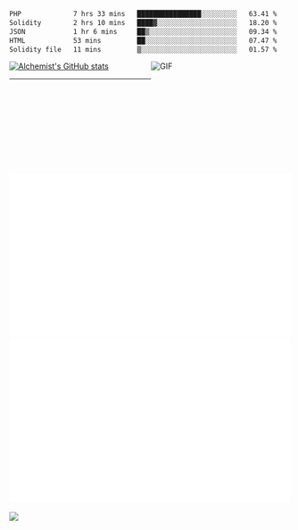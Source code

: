 <!--START_SECTION:waka-->

```text
PHP             7 hrs 33 mins   ████████████████░░░░░░░░░   63.41 %
Solidity        2 hrs 10 mins   ████▓░░░░░░░░░░░░░░░░░░░░   18.20 %
JSON            1 hr 6 mins     ██▒░░░░░░░░░░░░░░░░░░░░░░   09.34 %
HTML            53 mins         ██░░░░░░░░░░░░░░░░░░░░░░░   07.47 %
Solidity file   11 mins         ▒░░░░░░░░░░░░░░░░░░░░░░░░   01.57 %
```

<!--END_SECTION:waka-->

[![Alchemist's GitHub stats](https://github-readme-stats.vercel.app/api?username=DrMaxis&show_icons=true&theme=outrun&count_private=true)](#)
<img align="right" alt="GIF" src="https://user-images.githubusercontent.com/5355808/139111924-210cc6fa-9fb1-4dac-929d-6324a5836a92.gif" width="250" height="200" />
<hr />

![](https://raw.githubusercontent.com/DrMaxis/github-stats-transparent/output/generated/overview.svg)
![](https://raw.githubusercontent.com/DrMaxis/github-stats-transparent/output/generated/languages.svg)

 
<a href="https://count.getloli.com/"><img src="https://count.getloli.com/get/@:maxis-the-alchemist?theme=rule34"></a>
<!-- https://count.getloli.com/get/@alchemist?theme=rule34 -->
<br>
